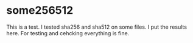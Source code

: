 # some256512
This is a test.
I tested sha256 and sha512 on some files.
I put the results here.
For testing and cehcking everything is fine.
